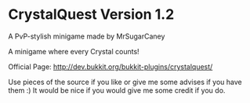 CrystalQuest Version 1.2
====================================================
A PvP-stylish minigame made by MrSugarCaney

A minigame where every Crystal counts!

Official Page: http://dev.bukkit.org/bukkit-plugins/crystalquest/

Use pieces of the source if you like or give me some advises if you have them :) It would be nice if you would give me some credit if you do.
